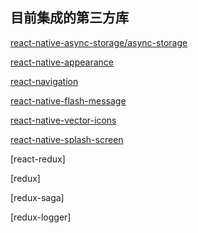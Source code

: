 ## 目前集成的第三方库
[react-native-async-storage/async-storage](https://react-native-async-storage.github.io/async-storage/docs/usage)

[react-native-appearance](https://github.com/expo/react-native-appearance#readme)

[react-navigation](https://reactnavigation.org/docs/drawer-navigator)

[react-native-flash-message](https://github.com/lucasferreira/react-native-flash-message#react-native-flash-message)

[react-native-vector-icons](https://github.com/oblador/react-native-vector-icons)

[react-native-splash-screen](https://github.com/crazycodeboy/react-native-splash-screen)

[react-redux]

[redux]

[redux-saga]

[redux-logger]






